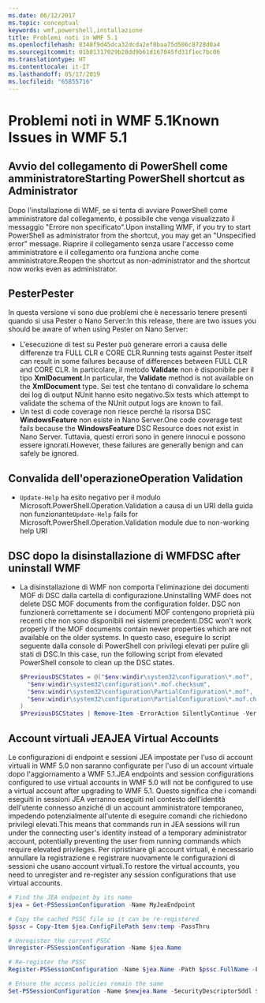 ```yaml
---
ms.date: 06/12/2017
ms.topic: conceptual
keywords: wmf,powershell,installazione
title: Problemi noti in WMF 5.1
ms.openlocfilehash: 8348f9d45dca32dcda2ef8baa75d586c8728d0a4
ms.sourcegitcommit: 01b81317029b28dd9b61d167045fd31f1ec7bc06
ms.translationtype: HT
ms.contentlocale: it-IT
ms.lasthandoff: 05/17/2019
ms.locfileid: "65855716"
---
```

# <a name="known-issues-in-wmf-51"></a><span data-ttu-id="8db54-103">Problemi noti in WMF 5.1</span><span class="sxs-lookup"><span data-stu-id="8db54-103">Known Issues in WMF 5.1</span></span>

## <a name="starting-powershell-shortcut-as-administrator"></a><span data-ttu-id="8db54-104">Avvio del collegamento di PowerShell come amministratore</span><span class="sxs-lookup"><span data-stu-id="8db54-104">Starting PowerShell shortcut as Administrator</span></span>

<span data-ttu-id="8db54-105">Dopo l'installazione di WMF, se si tenta di avviare PowerShell come amministratore dal collegamento, è possibile che venga visualizzato il messaggio "Errore non specificato".</span><span class="sxs-lookup"><span data-stu-id="8db54-105">Upon installing WMF, if you try to start PowerShell as administrator from the shortcut, you may get an "Unspecified error" message.</span></span> <span data-ttu-id="8db54-106">Riaprire il collegamento senza usare l'accesso come amministratore e il collegamento ora funziona anche come amministratore.</span><span class="sxs-lookup"><span data-stu-id="8db54-106">Reopen the shortcut as non-administrator and the shortcut now works even as administrator.</span></span>

## <a name="pester"></a><span data-ttu-id="8db54-107">Pester</span><span class="sxs-lookup"><span data-stu-id="8db54-107">Pester</span></span>

<span data-ttu-id="8db54-108">In questa versione vi sono due problemi che è necessario tenere presenti quando si usa Pester o Nano Server:</span><span class="sxs-lookup"><span data-stu-id="8db54-108">In this release, there are two issues you should be aware of when using Pester on Nano Server:</span></span>

- <span data-ttu-id="8db54-109">L'esecuzione di test su Pester può generare errori a causa delle differenze tra FULL CLR e CORE CLR.</span><span class="sxs-lookup"><span data-stu-id="8db54-109">Running tests against Pester itself can result in some failures because of differences between FULL CLR and CORE CLR.</span></span> <span data-ttu-id="8db54-110">In particolare, il metodo **Validate** non è disponibile per il tipo **XmlDocument**.</span><span class="sxs-lookup"><span data-stu-id="8db54-110">In particular, the **Validate** method is not available on the **XmlDocument** type.</span></span> <span data-ttu-id="8db54-111">Sei test che tentano di convalidare lo schema dei log di output NUnit hanno esito negativo.</span><span class="sxs-lookup"><span data-stu-id="8db54-111">Six tests which attempt to validate the schema of the NUnit output logs are known to fail.</span></span>
- <span data-ttu-id="8db54-112">Un test di code coverage non riesce perché la risorsa DSC **WindowsFeature** non esiste in Nano Server.</span><span class="sxs-lookup"><span data-stu-id="8db54-112">One code coverage test fails because the **WindowsFeature** DSC Resource does not exist in Nano Server.</span></span> <span data-ttu-id="8db54-113">Tuttavia, questi errori sono in genere innocui e possono essere ignorati.</span><span class="sxs-lookup"><span data-stu-id="8db54-113">However, these failures are generally benign and can safely be ignored.</span></span>

## <a name="operation-validation"></a><span data-ttu-id="8db54-114">Convalida dell'operazione</span><span class="sxs-lookup"><span data-stu-id="8db54-114">Operation Validation</span></span>

- <span data-ttu-id="8db54-115">`Update-Help` ha esito negativo per il modulo Microsoft.PowerShell.Operation.Validation a causa di un URI della guida non funzionante</span><span class="sxs-lookup"><span data-stu-id="8db54-115">`Update-Help` fails for Microsoft.PowerShell.Operation.Validation module due to non-working help URI</span></span>

## <a name="dsc-after-uninstall-wmf"></a><span data-ttu-id="8db54-116">DSC dopo la disinstallazione di WMF</span><span class="sxs-lookup"><span data-stu-id="8db54-116">DSC after uninstall WMF</span></span>

- <span data-ttu-id="8db54-117">La disinstallazione di WMF non comporta l'eliminazione dei documenti MOF di DSC dalla cartella di configurazione.</span><span class="sxs-lookup"><span data-stu-id="8db54-117">Uninstalling WMF does not delete DSC MOF documents from the configuration folder.</span></span> <span data-ttu-id="8db54-118">DSC non funzionerà correttamente se i documenti MOF contengono proprietà più recenti che non sono disponibili nei sistemi precedenti.</span><span class="sxs-lookup"><span data-stu-id="8db54-118">DSC won't work properly if the MOF documents contain newer properties which are not available on the older systems.</span></span> <span data-ttu-id="8db54-119">In questo caso, eseguire lo script seguente dalla console di PowerShell con privilegi elevati per pulire gli stati di DSC.</span><span class="sxs-lookup"><span data-stu-id="8db54-119">In this case, run the following script from elevated PowerShell console to clean up the DSC states.</span></span>

  ```powershell
  $PreviousDSCStates = @("$env:windir\system32\configuration\*.mof",
    "$env:windir\system32\configuration\*.mof.checksum",
    "$env:windir\system32\configuration\PartialConfiguration\*.mof",
    "$env:windir\system32\configuration\PartialConfiguration\*.mof.checksum"
  )
  $PreviousDSCStates | Remove-Item -ErrorAction SilentlyContinue -Verbose
  ```

## <a name="jea-virtual-accounts"></a><span data-ttu-id="8db54-120">Account virtuali JEA</span><span class="sxs-lookup"><span data-stu-id="8db54-120">JEA Virtual Accounts</span></span>

<span data-ttu-id="8db54-121">Le configurazioni di endpoint e sessioni JEA impostate per l'uso di account virtuali in WMF 5.0 non saranno configurate per l'uso di un account virtuale dopo l'aggiornamento a WMF 5.1.</span><span class="sxs-lookup"><span data-stu-id="8db54-121">JEA endpoints and session configurations configured to use virtual accounts in WMF 5.0 will not be configured to use a virtual account after upgrading to WMF 5.1.</span></span> <span data-ttu-id="8db54-122">Questo significa che i comandi eseguiti in sessioni JEA verranno eseguiti nel contesto dell'identità dell'utente connesso anziché di un account amministratore temporaneo, impedendo potenzialmente all'utente di eseguire comandi che richiedono privilegi elevati.</span><span class="sxs-lookup"><span data-stu-id="8db54-122">This means that commands run in JEA sessions will run under the connecting user's identity instead of a temporary administrator account, potentially preventing the user from running commands which require elevated privileges.</span></span> <span data-ttu-id="8db54-123">Per ripristinare gli account virtuali, è necessario annullare la registrazione e registrare nuovamente le configurazioni di sessioni che usano account virtuali.</span><span class="sxs-lookup"><span data-stu-id="8db54-123">To restore the virtual accounts, you need to unregister and re-register any session configurations that use virtual accounts.</span></span>

```powershell
# Find the JEA endpoint by its name
$jea = Get-PSSessionConfiguration -Name MyJeaEndpoint

# Copy the cached PSSC file so it can be re-registered
$pssc = Copy-Item $jea.ConfigFilePath $env:temp -PassThru

# Unregister the current PSSC
Unregister-PSSessionConfiguration -Name $jea.Name

# Re-register the PSSC
Register-PSSessionConfiguration -Name $jea.Name -Path $pssc.FullName -Force

# Ensure the access policies remain the same
Set-PSSessionConfiguration -Name $newjea.Name -SecurityDescriptorSddl $jea.SecurityDescriptorSddl
```